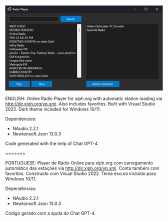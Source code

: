 ![Alt text](https://github.com/leonuck/xiph-player-for-windows/blob/master/tela2.png)

ENGLISH:
Online Radio Player for xiph.org with automatic station loading via http://dir.xiph.org/yp.xml.
Also includes favorites.
Built with Visual Studio 2022. Dark theme included for Windows 10/11.

Dependencies:
- NAudio 2.2.1
- Newtonsoft.Json 13.0.3

Code generated with the help of Chat GPT-4.

=======

PORTUGUESE:
Player de Rádio Online para xiph.org com carregamento automático das estações via http://dir.xiph.org/yp.xml.
Conta também com favoritos. Construído com Visual Studio 2022.
Tema escuro incluído para Windows 10/11.

Dependências:
- NAudio 2.2.1
- Newtonsoft.Json 13.0.3

Código gerado com a ajuda do Chat GPT-4.
